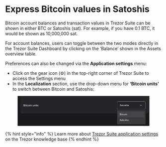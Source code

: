 # Express Bitcoin values in Satoshis

Bitcoin account balances and transaction values in Trezor Suite can be shown in either BTC or Satoshis (sat). For example, if you have 0.1 BTC, it would be shown as 10,000,000 sat.

For account balances, users can toggle between the two modes directly in the Trezor Suite Dashboard by clicking on the ‘Balance’ shown in the Assets overview table.

Preferences can also be changed via the **Application settings** menu:

* Click on the gear icon (⚙️) in the top-right corner of Trezor Suite to access the Settings menu
* In the **Localization** section, use the drop-down menu for **‘Bitcoin units’** to switch between Bitcoin and Satoshis:

<figure><img src="../.gitbook/assets/Bitcoin_units.png" alt=""><figcaption></figcaption></figure>

{% hint style="info" %}
Learn more about [Trezor Suite application settings](https://trezor.io/learn/a/trezor-suite-app-settings) on the Trezor knowledge base
{% endhint %}
